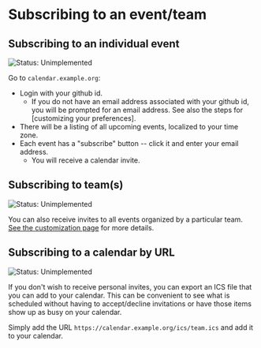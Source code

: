 # Subscribing to an event/team

## Subscribing to an individual event

![Status: Unimplemented](https://img.shields.io/badge/Status-Unimplemented-red)

Go to `calendar.example.org`:

* Login with your github id.
    * If you do not have an email address associated with your github id, you will be prompted for an email address. See also the steps for [customizing your preferences].
* There will be a listing of all upcoming events, localized to your time zone.
* Each event has a "subscribe" button -- click it and enter your email address.
    * You will receive a calendar invite.

## Subscribing to team(s)

![Status: Unimplemented](https://img.shields.io/badge/Status-Unimplemented-red)

You can also receive invites to all events organized by a particular team. [See the customization page](./customize.md#change-the-teams-that-you-are-subscribed-to) for more details.

## Subscribing to a calendar by URL

![Status: Unimplemented](https://img.shields.io/badge/Status-Unimplemented-red)

If you don't wish to receive personal invites, you can export an ICS file that you can add to your calendar. This can be convenient to see what is scheduled without having to accept/decline invitations or have those items show up as busy on your calendar.

Simply add the URL `https://calendar.example.org/ics/team.ics` and add it to your calendar.

